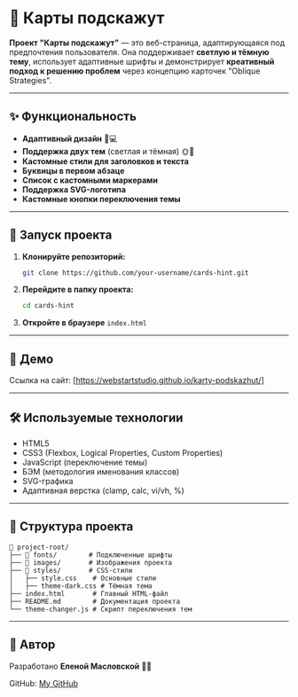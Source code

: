 # 📍 Карты подскажут

**Проект "Карты подскажут"** — это веб-страница, адаптирующаяся под предпочтения пользователя. Она поддерживает **светлую и тёмную тему**, использует адаптивные шрифты и демонстрирует **креативный подход к решению проблем** через концепцию карточек "Oblique Strategies".

---

## ✨ Функциональность

- **Адаптивный дизайн** 📱💻
- **Поддержка двух тем** (светлая и тёмная) 🌞🌙
- **Кастомные стили для заголовков и текста**
- **Буквицы в первом абзаце**
- **Список с кастомными маркерами**
- **Поддержка SVG-логотипа**
- **Кастомные кнопки переключения темы**

---

## 🚀 Запуск проекта

1. **Клонируйте репозиторий:**
   ```bash
   git clone https://github.com/your-username/cards-hint.git
   ```

2. **Перейдите в папку проекта:**
   ```bash
   cd cards-hint
   ```

3. **Откройте в браузере** `index.html`

---

## 🎨 Демо

Ссылка на сайт: [https://webstartstudio.github.io/karty-podskazhut/]

---

## 🛠️ Используемые технологии

- HTML5
- CSS3 (Flexbox, Logical Properties, Custom Properties)
- JavaScript (переключение темы)
- БЭМ (методология именования классов)
- SVG-графика
- Адаптивная верстка (clamp, calc, vi/vh, %)

---

## 📂 Структура проекта

```
📂 project-root/
├── 📂 fonts/        # Подключенные шрифты
├── 📂 images/       # Изображения проекта
├── 📂 styles/       # CSS-стили
│   ├── style.css    # Основные стили
│   ├── theme-dark.css # Тёмная тема
├── index.html       # Главный HTML-файл
├── README.md        # Документация проекта
└── theme-changer.js # Скрипт переключения тем
```

---

## 👤 Автор

Разработано **Еленой Масловской** 🚀✨

GitHub: [My GitHub](https://github.com/WebStartStudio)

